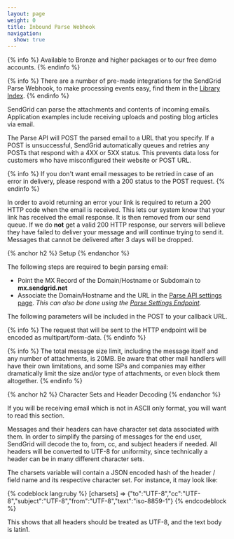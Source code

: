 ```yaml
---
layout: page
weight: 0
title: Inbound Parse Webhook
navigation:
  show: true
---
```


{% info %}
Available to Bronze and higher packages or to our free demo accounts. 
{% endinfo %}

{% info %}
There are a number of pre-made integrations for the SendGrid Parse Webhook, to make processing events easy, find them in the [Library Index]({{root_url}}/Integrate/libraries.html#-Webhook-Libraries). 
{% endinfo %}

SendGrid can parse the attachments and contents of incoming emails. Application examples include receiving uploads and posting blog articles via email.

The Parse API will POST the parsed email to a URL that you specify. If a POST is unsuccessful, SendGrid automatically queues and retries any POSTs that respond with a 4XX or 5XX status. This prevents data loss for customers who have misconfigured their website or POST URL.

{% info %}
If you don't want email messages to be retried in case of an error in delivery, please respond with a 200 status to the POST request. 
{% endinfo %}

In order to avoid returning an error your link is required to return a 200 HTTP code when the email is received. This lets our system know that your link has received the email response. It is then removed from our send queue. If we do **not** get a valid 200 HTTP response, our servers will believe they have failed to deliver your message and will continue trying to send it. Messages that cannot be delivered after 3 days will be dropped.

{% anchor h2 %}
Setup 
{% endanchor %}

The following steps are required to begin parsing email:

-   Point the MX Record of the Domain/Hostname or Subdomain to **mx.sendgrid.net**
-   Associate the Domain/Hostname and the URL in the [Parse API settings page](http://sendgrid.com/developer/reply). *This can also be done using the [Parse Settings Endpoint]({{root_url}}/API_Reference/Web_API/parse_settings.html).*

The following parameters will be included in the POST to your callback URL.

{% info %}
The request that will be sent to the HTTP endpoint will be encoded as multipart/form-data. 
{% endinfo %}



{% info %}
The total message size limit, including the message itself and any number of attachments, is 20MB. Be aware that other mail handlers will have their own limitations, and some ISPs and companies may either dramatically limit the size and/or type of attachments, or even block them altogether. 
{% endinfo %}

{% anchor h2 %}
Character Sets and Header Decoding 
{% endanchor %}

If you will be receiving email which is not in ASCII only format, you will want to read this section.

Messages and their headers can have character set data associated with them. In order to simplify the parsing of messages for the end user, SendGrid will decode the to, from, cc, and subject headers if needed. All headers will be converted to UTF-8 for uniformity, since technically a header can be in many different character sets.

The charsets variable will contain a JSON encoded hash of the header / field name and its respective character set. For instance, it may look like:

{% codeblock lang:ruby %}
[charsets] => {"to":"UTF-8","cc":"UTF-8","subject":"UTF-8","from":"UTF-8","text":"iso-8859-1"}
{% endcodeblock %}

This shows that all headers should be treated as UTF-8, and the text body is latin1.
